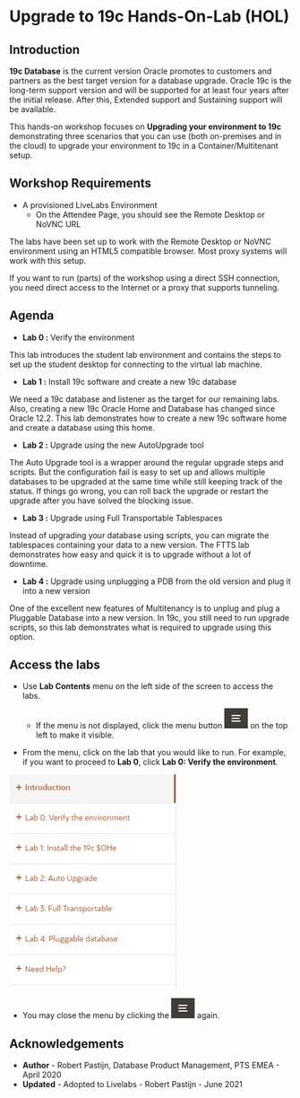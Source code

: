 # Upgrade to 19c Hands-On-Lab (HOL) #

## Introduction ##

**19c Database** is the current version Oracle promotes to customers and partners as the best target version for a database upgrade. Oracle 19c is the long-term support version and will be supported for at least four years after the initial release. After this, Extended support and Sustaining support will be available.

 This hands-on workshop focuses on **Upgrading your environment to 19c** demonstrating three scenarios that you can use (both on-premises and in the cloud) to upgrade your environment to 19c in a Container/Multitenant setup.

## Workshop Requirements

- A provisioned LiveLabs Environment
    - On the Attendee Page, you should see the Remote Desktop or NoVNC URL

 The labs have been set up to work with the Remote Desktop or NoVNC environment using an HTML5 compatible browser. Most proxy systems will work with this setup.

 If you want to run (parts) of the workshop using a direct SSH connection, you need direct access to the Internet or a proxy that supports tunneling.

## Agenda

- **Lab 0 :** Verify the environment

 This lab introduces the student lab environment and contains the steps to set up the student desktop for connecting to the virtual lab machine.

- **Lab 1 :** Install 19c software and create a new 19c database

 We need a 19c database and listener as the target for our remaining labs. Also, creating a new 19c Oracle Home and Database has changed since Oracle 12.2. This lab demonstrates how to create a new 19c software home and create a database using this home.

- **Lab 2 :** Upgrade using the new AutoUpgrade tool

 The Auto Upgrade tool is a wrapper around the regular upgrade steps and scripts. But the configuration fail is easy to set up and allows multiple databases to be upgraded at the same time while still keeping track of the status. If things go wrong, you can roll back the upgrade or restart the upgrade after you have solved the blocking issue.

- **Lab 3 :** Upgrade using Full Transportable Tablespaces

 Instead of upgrading your database using scripts, you can migrate the tablespaces containing your data to a new version. The FTTS lab demonstrates how easy and quick it is to upgrade without a lot of downtime.

- **Lab 4 :** Upgrade using unplugging a PDB from the old version and plug it into a new version

 One of the excellent new features of Multitenancy is to unplug and plug a Pluggable Database into a new version. In 19c, you still need to run upgrade scripts, so this lab demonstrates what is required to upgrade using this option.

## Access the labs

- Use **Lab Contents** menu on the left side of the screen to access the labs.
    - If the menu is not displayed, click the menu button ![](./images/menu-button.png) on the top left to make it visible.

- From the menu, click on the lab that you would like to run. For example, if you want to proceed to **Lab 0**, click **Lab 0: Verify the environment**.

 ![](./images/menu.jpg "")

- You may close the menu by clicking the  ![](./images/menu-button.png "") again.

## Acknowledgements ##

- **Author** - Robert Pastijn, Database Product Management, PTS EMEA - April 2020
- **Updated** - Adopted to Livelabs - Robert Pastijn - June 2021
